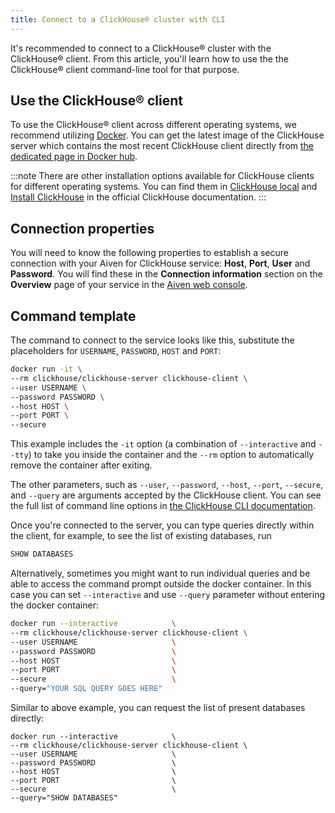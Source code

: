 ```yaml
---
title: Connect to a ClickHouse® cluster with CLI
---
```


It\'s recommended to connect to a ClickHouse® cluster with the
ClickHouse® client. From this article, you\'ll learn how to use the the
ClickHouse® client command-line tool for that purpose.

## Use the ClickHouse® client

To use the ClickHouse® client across different operating systems, we
recommend utilizing [Docker](https://www.docker.com/). You can get the
latest image of the ClickHouse server which contains the most recent
ClickHouse client directly from [the dedicated page in Docker
hub](https://hub.docker.com/r/clickhouse/clickhouse-server).

:::note
There are other installation options available for ClickHouse clients
for different operating systems. You can find them in [ClickHouse
local](https://clickhouse.com/docs/en/operations/utilities/clickhouse-local)
and [Install ClickHouse](https://clickhouse.com/docs/en/install) in the
official ClickHouse documentation.
:::

## Connection properties

You will need to know the following properties to establish a secure
connection with your Aiven for ClickHouse service: **Host**, **Port**,
**User** and **Password**. You will find these in the **Connection
information** section on the **Overview** page of your service in the
[Aiven web console](https://console.aiven.io/).

## Command template

The command to connect to the service looks like this, substitute the
placeholders for `USERNAME`, `PASSWORD`, `HOST` and `PORT`:

``` bash
docker run -it \
--rm clickhouse/clickhouse-server clickhouse-client \
--user USERNAME \
--password PASSWORD \
--host HOST \
--port PORT \
--secure
```

This example includes the `-it` option (a combination of `--interactive`
and `--tty`) to take you inside the container and the `--rm` option to
automatically remove the container after exiting.

The other parameters, such as `--user`, `--password`, `--host`,
`--port`, `--secure`, and `--query` are arguments accepted by the
ClickHouse client. You can see the full list of command line options in
[the ClickHouse CLI
documentation](https://clickhouse.com/docs/en/interfaces/cli/#command-line-options).

Once you\'re connected to the server, you can type queries directly
within the client, for example, to see the list of existing databases,
run

``` sql
SHOW DATABASES
```

Alternatively, sometimes you might want to run individual queries and be
able to access the command prompt outside the docker container. In this
case you can set `--interactive` and use `--query` parameter without
entering the docker container:

``` bash
docker run --interactive            \
--rm clickhouse/clickhouse-server clickhouse-client \
--user USERNAME                     \
--password PASSWORD                 \
--host HOST                         \
--port PORT                         \
--secure                            \
--query="YOUR SQL QUERY GOES HERE"
```

Similar to above example, you can request the list of present databases
directly:

``` 
docker run --interactive            \
--rm clickhouse/clickhouse-server clickhouse-client \
--user USERNAME                     \
--password PASSWORD                 \
--host HOST                         \
--port PORT                         \
--secure                            \
--query="SHOW DATABASES"
```
